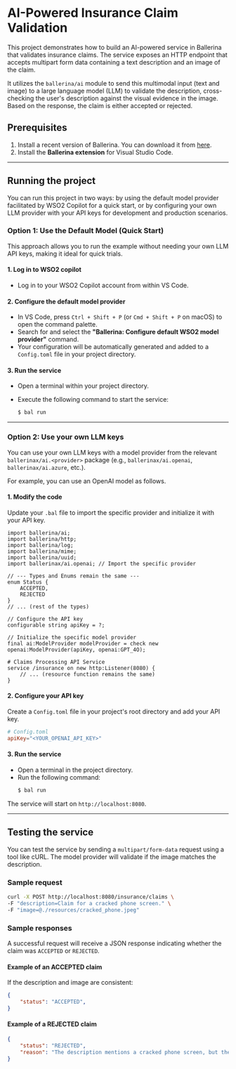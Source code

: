 # AI-Powered Insurance Claim Validation

This project demonstrates how to build an AI-powered service in Ballerina that validates insurance claims. The service exposes an HTTP endpoint that accepts multipart form data containing a text description and an image of the claim.

It utilizes the `ballerina/ai` module to send this multimodal input (text and image) to a large language model (LLM) to validate the description, cross-checking the user's description against the visual evidence in the image. Based on the response, the claim is either accepted or rejected.

## Prerequisites

1. Install a recent version of Ballerina. You can download it from [here](https://ballerina.io/downloads/).
2. Install the **Ballerina extension** for Visual Studio Code.

---

## Running the project

You can run this project in two ways: by using the default model provider facilitated by WSO2 Copilot for a quick start, or by configuring your own LLM provider with your API keys for development and production scenarios.

### **Option 1: Use the Default Model (Quick Start)**

This approach allows you to run the example without needing your own LLM API keys, making it ideal for quick trials.

#### 1. Log in to WSO2 copilot

- Log in to your WSO2 Copilot account from within VS Code.

#### 2. Configure the default model provider

- In VS Code, press `Ctrl + Shift + P` (or `Cmd + Shift + P` on macOS) to open the command palette.
- Search for and select the **"Ballerina: Configure default WSO2 model provider"** command.
- Your configuration will be automatically generated and added to a `Config.toml` file in your project directory.

#### 3. Run the service

- Open a terminal within your project directory.
- Execute the following command to start the service:

    ```bash
    $ bal run
    ```

---

### **Option 2: Use your own LLM keys**

You can use your own LLM keys with a model provider from the relevant `ballerinax/ai.<provider>` package (e.g., `ballerinax/ai.openai`, `ballerinax/ai.azure`, etc.).

For example, you can use an OpenAI model as follows.

#### 1. Modify the code

Update your `.bal` file to import the specific provider and initialize it with your API key.

```ballerina
import ballerina/ai;
import ballerina/http;
import ballerina/log;
import ballerina/mime;
import ballerina/uuid;
import ballerinax/ai.openai; // Import the specific provider

// --- Types and Enums remain the same ---
enum Status {
    ACCEPTED,
    REJECTED
}
// ... (rest of the types)

// Configure the API key
configurable string apiKey = ?;

// Initialize the specific model provider
final ai:ModelProvider modelProvider = check new openai:ModelProvider(apiKey, openai:GPT_4O);

# Claims Processing API Service
service /insurance on new http:Listener(8080) {
    // ... (resource function remains the same)
}
````

#### 2\. Configure your API key

Create a `Config.toml` file in your project's root directory and add your API key.

```toml
# Config.toml
apiKey="<YOUR_OPENAI_API_KEY>"
```

#### 3\. Run the service

  - Open a terminal in the project directory.
  - Run the following command:
    ```bash
    $ bal run
    ```

The service will start on `http://localhost:8080`.

-----

## Testing the service

You can test the service by sending a `multipart/form-data` request using a tool like cURL. The model provider will validate if the image matches the description.

### Sample request

```bash
curl -X POST http://localhost:8080/insurance/claims \
-F "description=Claim for a cracked phone screen." \
-F "image=@./resources/cracked_phone.jpeg"
```

### Sample responses

A successful request will receive a JSON response indicating whether the claim was `ACCEPTED` or `REJECTED`.

#### **Example of an ACCEPTED claim**

If the description and image are consistent:

```json
{
    "status": "ACCEPTED",
}
```

#### **Example of a REJECTED claim**
```json
{
    "status": "REJECTED",
    "reason": "The description mentions a cracked phone screen, but the image shows a damaged car."
}
```
